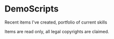 # DemoScripts
Recent items I've created, portfolio of current skills

Items are read only, all legal copyrights are claimed.
